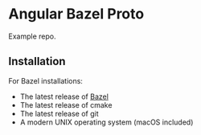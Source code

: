 # Angular Bazel Proto

Example repo.

## Installation

For Bazel installations:
- The latest release of [Bazel](https://docs.bazel.build/versions/master/install.html)
- The latest release of cmake
- The latest release of git
- A modern UNIX operating system (macOS included)